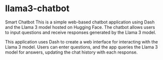 # llama3-chatbot


Smart Chatbot
This is a simple web-based chatbot application using Dash and the Llama 3 model hosted on Hugging Face. The chatbot allows users to input questions and receive responses generated by the Llama 3 model.

This application uses Dash to create a web interface for interacting with the Llama 3 model. Users can enter questions, and the app queries the Llama 3 model for answers, updating the chat history with each response.
